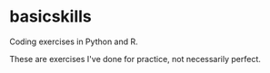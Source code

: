 # basicskills
Coding exercises in Python and R.

These are exercises I've done for practice, not necessarily perfect.   
